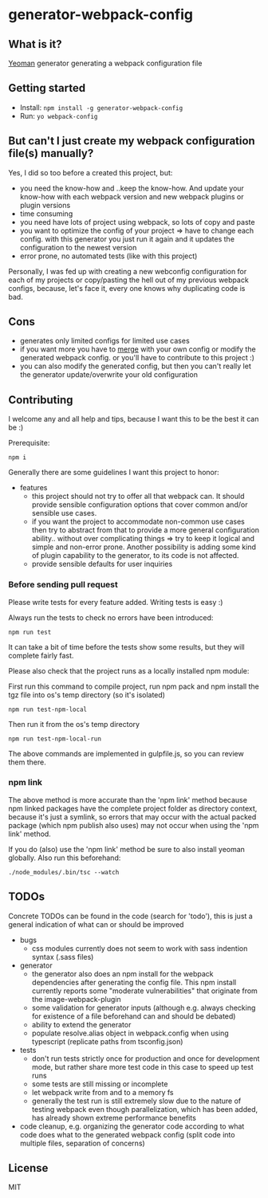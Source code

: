 # generator-webpack-config

## What is it?

[Yeoman](http://yeoman.io/) generator generating a webpack configuration file

## Getting started

- Install: `npm install -g generator-webpack-config`
- Run: `yo webpack-config`

## But can't I just create my webpack configuration file(s) manually?

Yes, I did so too before a created this project, but:

* you need the know-how and ..keep the know-how. And update your know-how with each webpack version and new webpack plugins or plugin versions
* time consuming
* you need have lots of project using webpack, so lots of copy and paste
* you want to optimize the config of your project => have to change each config. with this generator you just run it again and it updates the configuration to the newest version
* error prone, no automated tests (like with this project)

Personally, I was fed up with creating a new webconfig configuration for each of my projects or copy/pasting the hell out of my previous webpack configs, because, let's face it, every one knows why duplicating code is bad.

## Cons

* generates only limited configs for limited use cases
* if you want more you have to [merge](https://www.npmjs.com/package/webpack-merge) with your own config or modify the generated webpack config. or you'll have to contribute to this project :)
* you can also modify the generated config, but then you can't really let the generator update/overwrite your old configuration

## Contributing

I welcome any and all help and tips, because I want this to be the best it can be :)

Prerequisite:

```
npm i
```

Generally there are some guidelines I want this project to honor:

* features
    * this project should not try to offer all that webpack can. It should provide sensible configuration options that cover common and/or sensible use cases.
    * if you want the project to accommodate non-common use cases then try to abstract from that to provide a more general configuration ability.. without over complicating things => try to keep it logical and simple and non-error prone. Another possibility is adding some kind of plugin capability to the generator, to its code is not affected.
    * provide sensible defaults for user inquiries

### Before sending pull request

Please write tests for every feature added. Writing tests is easy :)

Always run the tests to check no errors have been introduced:

```
npm run test
```

It can take a bit of time before the tests show some results, but they will complete fairly fast.

Please also check that the project runs as a locally installed npm module:

First run this command to compile project, run npm pack and npm install the tgz file into os's temp directory (so it's isolated)

```
npm run test-npm-local
```

Then run it from the os's temp directory

```
npm run test-npm-local-run
```

The above commands are implemented in gulpfile.js, so you can review them there.

### npm link

The above method is more accurate than the 'npm link' method because npm linked packages have the complete project folder as directory context, because it's just a symlink, so errors that may occur with the actual packed package (which npm publish also uses) may not occur when using the 'npm link' method.

If you do (also) use the 'npm link' method be sure to also install yeoman globally. Also run this beforehand:

```
./node_modules/.bin/tsc --watch
```

## TODOs

Concrete TODOs can be found in the code (search for 'todo'), this is just a general indication of what can or should be improved

* bugs
    * css modules currently does not seem to work with sass indention syntax (.sass files)
* generator
    * the generator also does an npm install for the webpack dependencies after generating the config file. This npm install currently reports some "moderate vulnerabilities" that originate from the image-webpack-plugin
    * some validation for generator inputs (although e.g. always checking for existence of a file beforehand can and should be debated)
    * ability to extend the generator
    * populate resolve.alias object in webpack.config when using typescript (replicate paths from tsconfig.json)
* tests
    * don't run tests strictly once for production and once for development mode, but rather share more test code in this case to speed up test runs
    * some tests are still missing or incomplete
    * let webpack write from and to a memory fs
    * generally the test run is still extremely slow due to the nature of testing webpack even though parallelization, which has been added, has already shown extreme performance benefits
* code cleanup, e.g. organizing the generator code according to what code does what to the generated webpack config (split code into multiple files, separation of concerns)

## License

MIT